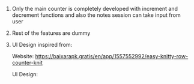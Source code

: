 1. Only the main counter is completely developed with increment and decrement functions and also the notes session can take input from user

2. Rest of the features are dummy

3. UI Design inspired from:

      Website: https://baixarapk.gratis/en/app/1557552992/easy-knitty-row-counter-knit
  
      UI Design: 
      
      
  
  
  
  
  
